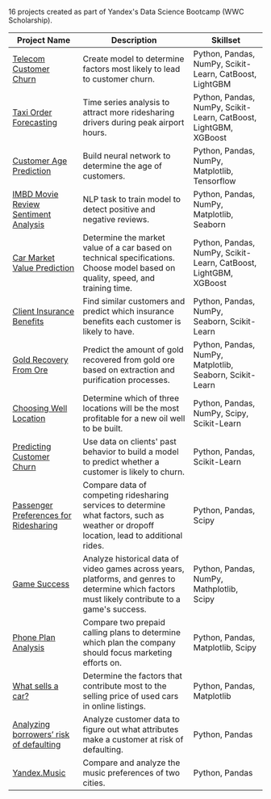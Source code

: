 16 projects created as part of Yandex's Data Science Bootcamp (WWC Scholarship).

| **Project Name** | **Description** | **Skillset** |
|---|---|---|
| [Telecom Customer Churn](https://github.com/iettle/data-science-projects/blob/main/15-churn-factors.ipynb) | Create model to determine factors most likely to lead to customer churn. | Python, Pandas, NumPy, Scikit-Learn, CatBoost, LightGBM |
| [Taxi Order Forecasting](https://github.com/iettle/data-science-projects/blob/main/14-taxi-order-forecast.ipynb) | Time series analysis to attract more ridesharing drivers during peak airport hours. | Python, Pandas, NumPy, Scikit-Learn, CatBoost, LightGBM, XGBoost |
| [Customer Age Prediction](https://github.com/iettle/data-science-projects/blob/main/13-customer-age-prediction.ipynb) | Build neural network to determine the age of customers. | Python, Pandas, NumPy, Matplotlib, Tensorflow |
| [IMBD Movie Review Sentiment Analysis](https://github.com/iettle/data-science-projects/blob/main/12-imdb-movie-reviews.ipynb) | NLP task to train model to detect positive and negative reviews. | Python, Pandas, NumPy, Matplotlib, Seaborn |
| [Car Market Value Prediction](https://github.com/iettle/data-science-projects/blob/main/11-car-market-value.ipynb) | Determine the market value of a car based on technical specifications. Choose model based on quality, speed, and training time.  | Python, Pandas, NumPy, Scikit-Learn, CatBoost, LightGBM, XGBoost |
| [Client Insurance Benefits](https://github.com/iettle/data-science-projects/blob/main/10-insurance-customer-benefits.ipynb) | Find similar customers and predict which insurance benefits each customer is likely to have. | Python, Pandas, NumPy, Seaborn, Scikit-Learn |
| [Gold Recovery From Ore](https://github.com/iettle/data-science-projects/blob/main/09-gold-recovery.ipynb) | Predict the amount of gold recovered from gold ore based on extraction and purification processes. | Python, Pandas, NumPy, Matplotlib, Seaborn, Scikit-Learn |
| [Choosing Well Location](https://github.com/iettle/data-science-projects/blob/main/08-well-location-prediction.ipynb) | Determine which of three locations will be the most profitable for a new oil well to be built. | Python, Pandas, NumPy, Scipy, Scikit-Learn |
| [Predicting Customer Churn](https://github.com/iettle/data-science-projects/blob/main/07-customer-churn.ipynb) | Use data on clients' past behavior to build a model to predict whether a customer is likely to churn. | Python, Pandas, Scikit-Learn |
| [Passenger Preferences for Ridesharing](https://github.com/iettle/data-science-projects/blob/main/06-passanger_preferences.ipynb) | Compare data of competing ridesharing services to determine what factors, such as weather or dropoff location, lead to additional rides. | Python, Pandas, Scipy |
| [Game Success](https://github.com/iettle/data-science-projects#:~:text=05%2Dhistorical_game_analysis.ipynb) | Analyze historical data of video games across years, platforms, and genres to determine which factors must likely contribute to a game's success. | Python, Pandas, NumPy, Mathplotlib, Scipy |
| [Phone Plan Analysis](https://github.com/iettle/data-science-projects/blob/main/04-phone_plan_analysis.ipynb) | Compare two prepaid calling plans to determine which plan the company should focus marketing efforts on. | Python, Pandas, Matplotlib, Scipy |
| [What sells a car?](https://github.com/iettle/data-science-projects/blob/main/03-car_selling.ipynb) | Determine the factors that contribute most to the selling price of used cars in online listings. | Python, Pandas, Matplotlib |
| [Analyzing borrowers’ risk of defaulting](https://github.com/iettle/data-science-projects/blob/main/02-defaulting_risk.ipynb) | Analyze customer data to figure out what attributes make a customer at risk of defaulting. | Python, Pandas |
| [Yandex.Music](https://github.com/iettle/data-science-projects/blob/main/01-yandex_music.ipynb) | Compare and analyze the music preferences of two cities. | Python, Pandas |
